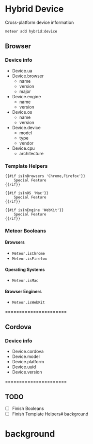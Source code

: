 # Hybrid Device 

Cross-platform device information

`meteor add hybrid:device`

## Browser

### Device info
* Device.ua 
* Device.browser
  * name
  * version
  * major
* Device.engine
  * name
  * version
* Device.os
  * name
  * version
* Device.device
  * model
  * type
  * vendor
* Device.cpu
  * architecture

### Template Helpers
```
{{#if isInBrowsers 'Chrome,Firefox'}}
	Special Feature
{{/if}}
```

```
{{#if isInOS 'Mac'}}
	Special Feature
{{/if}}
```

```
{{#if isInEngine 'WebKit'}}
	Special Feature
{{/if}}
```

### Meteor Booleans

#### Browsers
* `Meteor.isChrome`
* `Meteor.isFirefox`

#### Operating Systems
* `Meteor.isMac`

#### Browser Enginers
* `Meteor.isWebKit`

======================

## Cordova

### Device info
* Device.cordova
* Device.model
* Device.platform
* Device.uuid
* Device.version

======================

## TODO
* [ ] Finish Booleans
* [ ] Finish Template Helpers# background
# background
